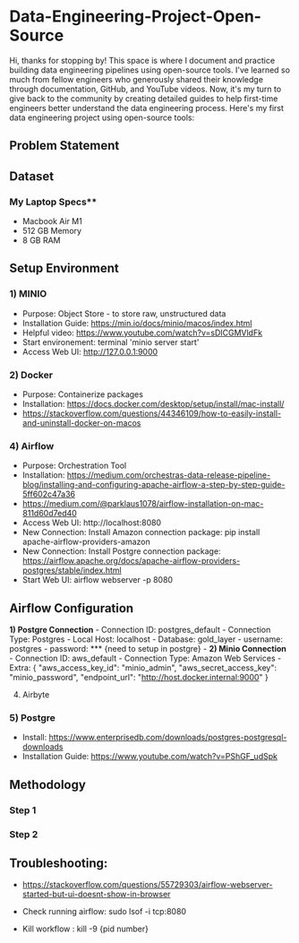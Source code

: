 # Data-Engineering-Project-Open-Source

Hi, thanks for stopping by! This space is where I document and practice building data engineering pipelines using open-source tools. I've learned so much from fellow engineers who generously shared their knowledge through documentation, GitHub, and YouTube videos. Now, it's my turn to give back to the community by creating detailed guides to help first-time engineers better understand the data engineering process. Here's my first data engineering project using open-source tools:

## Problem Statement

## Dataset

### My Laptop Specs**
- Macbook Air M1
- 512 GB Memory
- 8 GB RAM
  
## Setup Environment

### 1) MINIO
   -  Purpose: Object Store - to store raw, unstructured data
   -  Installation Guide: https://min.io/docs/minio/macos/index.html
   -  Helpful video: https://www.youtube.com/watch?v=sDICGMVldFk
   -  Start environement: terminal 'minio server start' 
   -  Access Web UI: http://127.0.0.1:9000
   
### 2) Docker
  - Purpose: Containerize packages
  - Installation: https://docs.docker.com/desktop/setup/install/mac-install/
  - https://stackoverflow.com/questions/44346109/how-to-easily-install-and-uninstall-docker-on-macos
    
### 4) Airflow
  - Purpose: Orchestration Tool
  - Installation: https://medium.com/orchestras-data-release-pipeline-blog/installing-and-configuring-apache-airflow-a-step-by-step-guide-5ff602c47a36
  - https://medium.com/@parklaus1078/airflow-installation-on-mac-811d60d7ed40
  - Access Web UI: http://localhost:8080
  - New Connection: Install Amazon connection package: pip install apache-airflow-providers-amazon
  - New Connection: Install Postgre connection package: https://airflow.apache.org/docs/apache-airflow-providers-postgres/stable/index.html
  - Start Web UI: airflow webserver -p 8080

## Airflow Configuration

  **1) Postgre Connection** 
     - Connection ID: postgres_default
     - Connection Type: Postgres
     - Local Host: localhost
     - Database: gold_layer
     - username: postgres
     - password: *** {need to setup in postgre}
     - 
   **2) Minio Connection**
      - Connection ID: aws_default
     - Connection Type: Amazon Web Services
     - Extra: {
                "aws_access_key_id": "minio_admin",
                "aws_secret_access_key": "minio_password",
                "endpoint_url": "http://host.docker.internal:9000"
              }
     
  4) Airbyte
    
### 5) Postgre
  - Install: https://www.enterprisedb.com/downloads/postgres-postgresql-downloads
  - Installation Guide: https://www.youtube.com/watch?v=PShGF_udSpk

## Methodology

### Step 1

### Step 2


## Troubleshooting:
- https://stackoverflow.com/questions/55729303/airflow-webserver-started-but-ui-doesnt-show-in-browser

- Check running airflow: sudo lsof -i tcp:8080
- Kill workflow : kill -9 {pid number}
